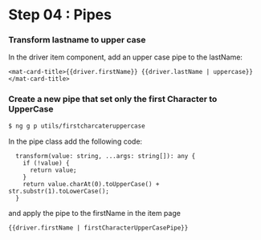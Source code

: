 # Step 04 : Pipes
 
### Transform lastname to upper case

In the driver item component, add an upper case pipe to the lastName:

```
<mat-card-title>{{driver.firstName}} {{driver.lastName | uppercase}}</mat-card-title>
```

### Create a new pipe that set only the first Character to UpperCase

```sh
$ ng g p utils/firstcharcateruppercase
```

In the pipe class add the following code:

```
  transform(value: string, ...args: string[]): any {
    if (!value) {
      return value;
    }
    return value.charAt(0).toUpperCase() + str.substr(1).toLowerCase();
  }
```

and apply the pipe to the firstName in the item page

```
{{driver.firstName | firstCharacterUpperCasePipe}}
```

